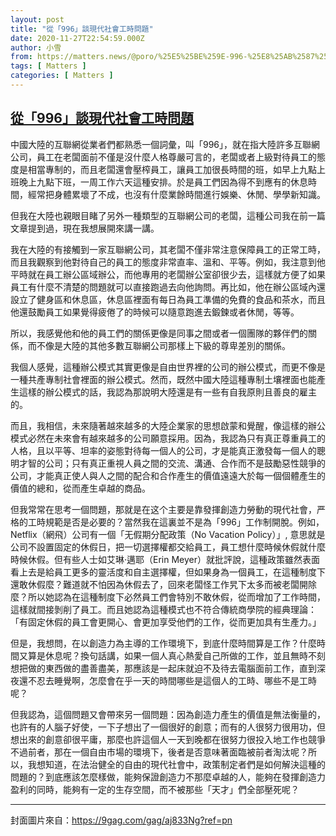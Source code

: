 ```yaml
---
layout: post
title: "從「996」談現代社會工時問題"
date: 2020-11-27T22:54:59.000Z
author: 小雪
from: https://matters.news/@poro/%25E5%25BE%259E-996-%25E8%25AB%2587%25E7%258F%25BE%25E4%25BB%25A3%25E7%25A4%25BE%25E6%259C%2583%25E5%25B7%25A5%25E6%2599%2582%25E5%2595%258F%25E9%25A1%258C-bafyreig42ybbarcfwot7cemite2pwh4kbxbk5thsw5bzymheuu7b6qwtmq
tags: [ Matters ]
categories: [ Matters ]
---
```

<!--1606517699000-->
[從「996」談現代社會工時問題](https://matters.news/@poro/%25E5%25BE%259E-996-%25E8%25AB%2587%25E7%258F%25BE%25E4%25BB%25A3%25E7%25A4%25BE%25E6%259C%2583%25E5%25B7%25A5%25E6%2599%2582%25E5%2595%258F%25E9%25A1%258C-bafyreig42ybbarcfwot7cemite2pwh4kbxbk5thsw5bzymheuu7b6qwtmq)
------

<div>
<p>中國大陸的互聯網從業者們都熟悉一個詞彙，叫「996」，就在指大陸許多互聯網公司，員工在老闆面前不僅是沒什麼人格尊嚴可言的，老闆或者上級對待員工的態度是相當專制的，而且老闆還會壓榨員工，讓員工加很長時間的班，如早上九點上班晚上九點下班，一周工作六天這種安排。於是員工們因為得不到應有的休息時間，經常把身體累壞了不成，也沒有什麼業餘時間進行娛樂、休閒、學學新知識。</p><p>但我在大陸也親眼目睹了另外一種類型的互聯網公司的老闆，這種公司我在前一篇文章提到過，現在我想展開來講一講。</p><p>我在大陸的有接觸到一家互聯網公司，其老闆不僅非常注意保障員工的正常工時，而且我觀察到他對待自己的員工的態度非常直率、溫和、平等。例如，我注意到他平時就在員工辦公區域辦公，而他專用的老闆辦公室卻很少去，這樣就方便了如果員工有什麼不清楚的問題就可以直接跑過去向他詢問。再比如，他在辦公區域內還設立了健身區和休息區，休息區裡面有每日為員工準備的免費的食品和茶水，而且他還鼓勵員工如果覺得疲倦了的時候可以隨意跑進去鍛鍊或者休閒，等等。</p><p>所以，我感覺他和他的員工們的關係更像是同事之間或者一個團隊的夥伴們的關係，而不像是大陸的其他多數互聯網公司那樣上下級的尊卑差別的關係。</p><p>我個人感覺，這種辦公模式其實更像是自由世界裡的公司的辦公模式，而更不像是一種共產專制社會裡面的辦公模式。然而，既然中國大陸這種專制土壤裡面也能產生這樣的辦公模式的話，我認為那說明大陸還是有一些有自我原則且善良的雇主的。</p><p>而且，我相信，未來隨著越來越多的大陸企業家的思想啟蒙和覺醒，像這樣的辦公模式必然在未來會有越來越多的公司願意採用。因為，我認為只有真正尊重員工的人格，且以平等、坦率的姿態對待每一個人的公司，才是能真正激發每一個人的聰明才智的公司；只有真正重視人員之間的交流、溝通、合作而不是鼓勵惡性競爭的公司，才能真正使人與人之間的配合和合作產生的價值遠遠大於每一個個體產生的價值的總和，從而產生卓越的商品。</p><p>但我常常在思考一個問題，那就是在这个主要是靠發揮創造力勞動的現代社會，严格的工時規範是否是必要的？當然我在這裏並不是為「996」工作制開脫。例如， Netflix（網飛）公司有一個「无假期分配政策（No Vacation Policy）」, 意思就是公司不設置固定的休假日，把一切選擇權都交給員工，員工想什麼時候休假就什麼時候休假。但有些人士如艾琳·邁耶（Erin Meyer）就批評說，這種政策雖然表面看上去是給員工更多的靈活度和自主選擇權，但如果身為一個員工，在這種制度下還敢休假麼？難道就不怕因為休假去了，回來老闆怪工作旯下太多而被老闆開除麼？所以她認為在這種制度下必然員工們會特別不敢休假，從而增加了工作時間，這樣就間接剝削了員工。而且她認為這種模式也不符合傳統商學院的經典理論：「有固定休假的員工會更開心、會更加享受他們的工作，從而更加具有生產力。」</p><p>但是，我想問，在以創造力為主導的工作環境下，到底什麼時間算是工作？什麼時間又算是休息呢？換句話講，如果一個人真心熱愛自己所做的工作，並且無時不刻想把做的東西做的盡善盡美，那應該是一起床就迫不及待去電腦面前工作，直到深夜還不忍去睡覺啊，怎麼會在乎一天的時間哪些是這個人的工時、哪些不是工時呢？</p><p>但我認為，這個問題又會帶來另一個問題：因為創造力產生的價值是無法衡量的，也許有的人腦子好使，一下子想出了一個很好的創意；而有的人很努力很用功，但想出來的創意卻很平庸，那麼也許這個人一天到晚都在很努力很投入地工作也競爭不過前者，那在一個自由市場的環境下，後者是否意味著面臨被前者淘汰呢？所以，我想知道，在法治健全的自由的現代社會中，政策制定者們是如何解決這種的問題的？到底應該怎麼樣做，能夠保證創造力不那麼卓越的人，能夠在發揮創造力盈利的同時，能夠有一定的生存空間，而不被那些「天才」們全部壓死呢？</p><hr><p>封面圖片來自：<a href="https://9gag.com/gag/aj833Ng?ref=pn" target="_blank">https://9gag.com/gag/aj833Ng?ref=pn</a></p>
</div>
